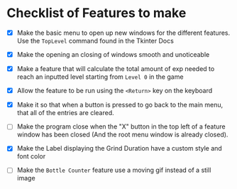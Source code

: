 # Checklist of Features to make

- [x] Make the basic menu to open up new windows for the different features. Use the `TopLevel` command found in the Tkinter Docs
- [x] Make the opening an closing of windows smooth and unoticeable
- [x] Make a feature that will calculate the total amount of exp needed to reach an inputted level starting from `Level 0` in the game
- [x] Allow the feature to be run using the `<Return>` key on the keyboard
- [x] Make it so that when a button is pressed to go back to the main menu, that all of the entries are cleared.
- [ ] Make the program close when the "X" button in the top left of a feature window has been closed (And the root menu window is already closed).
- [x] Make the Label displaying the Grind Duration have a custom style and font color
- [ ] Make the `Bottle Counter` feature use a moving gif instead of a still image

